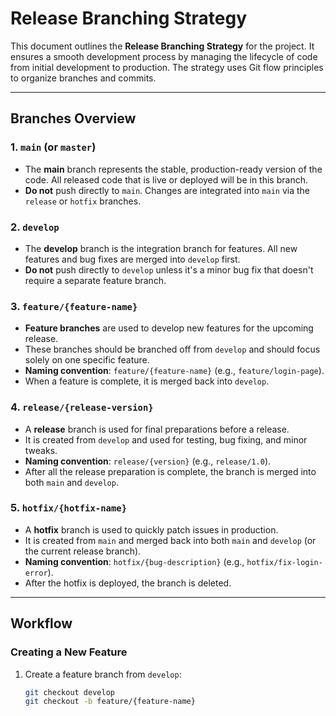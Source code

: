 # Release Branching Strategy

This document outlines the **Release Branching Strategy** for the project. It ensures a smooth development process by managing the lifecycle of code from initial development to production. The strategy uses Git flow principles to organize branches and commits.

---

## Branches Overview

### 1. `main` (or `master`)
- The **main** branch represents the stable, production-ready version of the code. All released code that is live or deployed will be in this branch.
- **Do not** push directly to `main`. Changes are integrated into `main` via the `release` or `hotfix` branches.

### 2. `develop`
- The **develop** branch is the integration branch for features. All new features and bug fixes are merged into `develop` first.
- **Do not** push directly to `develop` unless it's a minor bug fix that doesn't require a separate feature branch.

### 3. `feature/{feature-name}`
- **Feature branches** are used to develop new features for the upcoming release.
- These branches should be branched off from `develop` and should focus solely on one specific feature.
- **Naming convention**: `feature/{feature-name}` (e.g., `feature/login-page`).
- When a feature is complete, it is merged back into `develop`.

### 4. `release/{release-version}`
- A **release** branch is used for final preparations before a release.
- It is created from `develop` and used for testing, bug fixing, and minor tweaks.
- **Naming convention**: `release/{version}` (e.g., `release/1.0`).
- After all the release preparation is complete, the branch is merged into both `main` and `develop`.

### 5. `hotfix/{hotfix-name}`
- A **hotfix** branch is used to quickly patch issues in production.
- It is created from `main` and merged back into both `main` and `develop` (or the current release branch).
- **Naming convention**: `hotfix/{bug-description}` (e.g., `hotfix/fix-login-error`).
- After the hotfix is deployed, the branch is deleted.

---

## Workflow

### Creating a New Feature
1. Create a feature branch from `develop`:
   ```bash
   git checkout develop
   git checkout -b feature/{feature-name}
